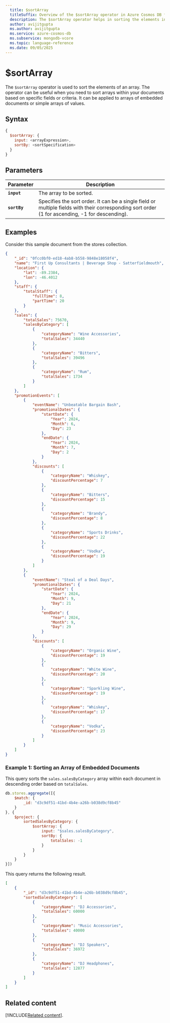 ```yaml
---
  title: $sortArray
  titleSuffix: Overview of the $sortArray operator in Azure Cosmos DB for MongoDB (vCore)
  description: The $sortArray operator helps in sorting the elements in an array.
  author: avijitgupta
  ms.author: avijitgupta
  ms.service: azure-cosmos-db
  ms.subservice: mongodb-vcore
  ms.topic: language-reference
  ms.date: 09/05/2025
---
```


# $sortArray

The `$sortArray` operator is used to sort the elements of an array. The operator can be useful when you need to sort arrays within your documents based on specific fields or criteria. It can be applied to arrays of embedded documents or simple arrays of values.

## Syntax

```javascript
{
  $sortArray: {
    input: <arrayExpression>,
    sortBy: <sortSpecification>
  }
}
```

## Parameters

| Parameter | Description |
| --- | --- |
| **`input`** | The array to be sorted. |
| **`sortBy`** | Specifies the sort order. It can be a single field or multiple fields with their corresponding sort order (1 for ascending, -1 for descending). |

## Examples

Consider this sample document from the stores collection.

```json
{
    "_id": "0fcc0bf0-ed18-4ab8-b558-9848e18058f4",
    "name": "First Up Consultants | Beverage Shop - Satterfieldmouth",
    "location": {
        "lat": -89.2384,
        "lon": -46.4012
    },
    "staff": {
        "totalStaff": {
            "fullTime": 8,
            "partTime": 20
        }
    },
    "sales": {
        "totalSales": 75670,
        "salesByCategory": [
            {
                "categoryName": "Wine Accessories",
                "totalSales": 34440
            },
            {
                "categoryName": "Bitters",
                "totalSales": 39496
            },
            {
                "categoryName": "Rum",
                "totalSales": 1734
            }
        ]
    },
    "promotionEvents": [
        {
            "eventName": "Unbeatable Bargain Bash",
            "promotionalDates": {
                "startDate": {
                    "Year": 2024,
                    "Month": 6,
                    "Day": 23
                },
                "endDate": {
                    "Year": 2024,
                    "Month": 7,
                    "Day": 2
                }
            },
            "discounts": [
                {
                    "categoryName": "Whiskey",
                    "discountPercentage": 7
                },
                {
                    "categoryName": "Bitters",
                    "discountPercentage": 15
                },
                {
                    "categoryName": "Brandy",
                    "discountPercentage": 8
                },
                {
                    "categoryName": "Sports Drinks",
                    "discountPercentage": 22
                },
                {
                    "categoryName": "Vodka",
                    "discountPercentage": 19
                }
            ]
        },
        {
            "eventName": "Steal of a Deal Days",
            "promotionalDates": {
                "startDate": {
                    "Year": 2024,
                    "Month": 9,
                    "Day": 21
                },
                "endDate": {
                    "Year": 2024,
                    "Month": 9,
                    "Day": 29
                }
            },
            "discounts": [
                {
                    "categoryName": "Organic Wine",
                    "discountPercentage": 19
                },
                {
                    "categoryName": "White Wine",
                    "discountPercentage": 20
                },
                {
                    "categoryName": "Sparkling Wine",
                    "discountPercentage": 19
                },
                {
                    "categoryName": "Whiskey",
                    "discountPercentage": 17
                },
                {
                    "categoryName": "Vodka",
                    "discountPercentage": 23
                }
            ]
        }
    ]
}
```

### Example 1: Sorting an Array of Embedded Documents

This query sorts the `sales.salesByCategory` array within each document in descending order based on `totalSales`.

```javascript
db.stores.aggregate([{
    $match: {
        _id: "d3c9df51-41bd-4b4e-a26b-b038d9cf8b45"
    }
}, {
    $project: {
        sortedSalesByCategory: {
            $sortArray: {
                input: "$sales.salesByCategory",
                sortBy: {
                    totalSales: -1
                }
            }
        }
    }
}])
```

This query returns the following result.

```json
[
    {
        "_id": "d3c9df51-41bd-4b4e-a26b-b038d9cf8b45",
        "sortedSalesByCategory": [
            {
                "categoryName": "DJ Accessories",
                "totalSales": 60000
            },
            {
                "categoryName": "Music Accessories",
                "totalSales": 40000
            },
            {
                "categoryName": "DJ Speakers",
                "totalSales": 36972
            },
            {
                "categoryName": "DJ Headphones",
                "totalSales": 12877
            }
        ]
    }
]
```

## Related content

[!INCLUDE[Related content](../includes/related-content.md)].
